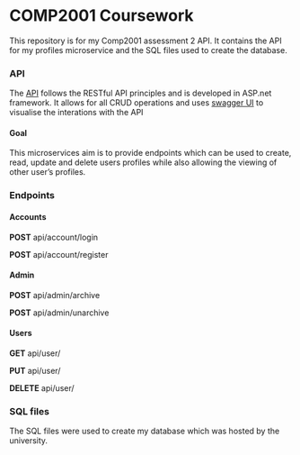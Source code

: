 # COMP2001 Coursework

This repository is for my Comp2001 assessment 2 API.
It contains the API for my profiles microservice and the SQL files used to create the database.

### API
The [API](https://web.socem.plymouth.ac.uk/COMP2001/BSanderswyatt/) follows the RESTful API principles and is developed in ASP.net framework. It allows for all CRUD operations and uses [swagger UI](https://web.socem.plymouth.ac.uk/COMP2001/BSanderswyatt/swagger/index.html) to visualise the interations with the API

#### Goal
This microservices aim is to provide endpoints which can be used to create, read, update and delete users profiles while also allowing the viewing of other user’s profiles.

### Endpoints
#### Accounts
**POST**
api/account/login

**POST**
api/account/register

#### Admin
**POST**
api/admin/archive

**POST**
api/admin/unarchive

#### Users
**GET**
api/user/

**PUT**
api/user/

**DELETE**
api/user/

### SQL files
The SQL files were used to create my database which was hosted by the university.
